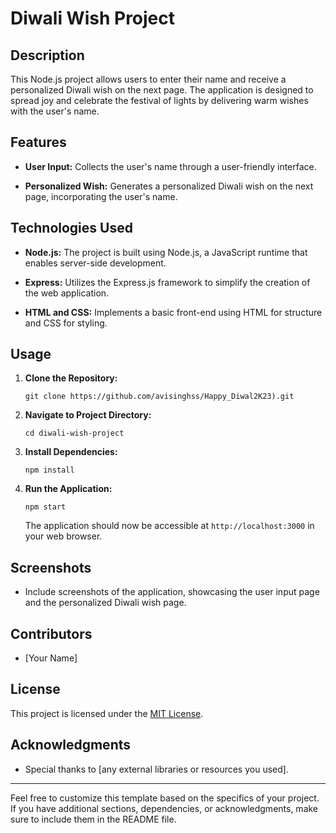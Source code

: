 
# Diwali Wish Project

## Description

This Node.js project allows users to enter their name and receive a personalized Diwali wish on the next page. The application is designed to spread joy and celebrate the festival of lights by delivering warm wishes with the user's name.

## Features

- **User Input:** Collects the user's name through a user-friendly interface.
  
- **Personalized Wish:** Generates a personalized Diwali wish on the next page, incorporating the user's name.

## Technologies Used

- **Node.js:** The project is built using Node.js, a JavaScript runtime that enables server-side development.

- **Express:** Utilizes the Express.js framework to simplify the creation of the web application.

- **HTML and CSS:** Implements a basic front-end using HTML for structure and CSS for styling.

## Usage

1. **Clone the Repository:**
   ```
   git clone https://github.com/avisinghss/Happy_Diwal2K23).git
   ```

2. **Navigate to Project Directory:**
   ```
   cd diwali-wish-project
   ```

3. **Install Dependencies:**
   ```
   npm install
   ```

4. **Run the Application:**
   ```
   npm start
   ```

   The application should now be accessible at `http://localhost:3000` in your web browser.

## Screenshots

- Include screenshots of the application, showcasing the user input page and the personalized Diwali wish page.

## Contributors

- [Your Name]

## License

This project is licensed under the [MIT License](LICENSE.md).

## Acknowledgments

- Special thanks to [any external libraries or resources you used].

---

Feel free to customize this template based on the specifics of your project. If you have additional sections, dependencies, or acknowledgments, make sure to include them in the README file.
